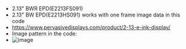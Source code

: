 * 2.13" BWR EPD(E2213FS091)
* 2.13" BW EPD(E2213HS091) works with one frame image data in this code
* https://www.pervasivedisplays.com/product/2-13-e-ink-display/
* Image pattern in the code:
* ![image](https://github.com/Hardy-PDi/ePaper_PervasiveDisplays/blob/master/2.13_BWR/2.13_BWR.bmp)
